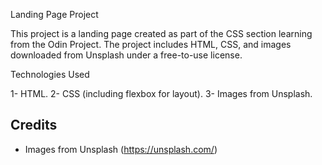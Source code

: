 Landing Page Project

This project is a landing page created as part of the CSS section learning from the Odin Project. The project includes HTML, CSS, and images downloaded from Unsplash under a free-to-use license.


Technologies Used

  1- HTML.
  2- CSS (including flexbox for layout).
  3- Images from Unsplash.

## Credits
- Images from Unsplash (https://unsplash.com/)
